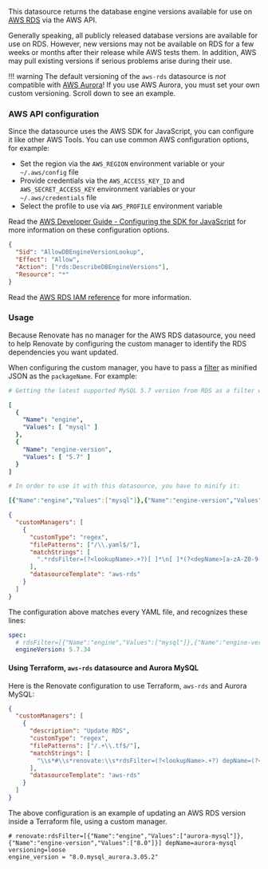 This datasource returns the database engine versions available for use on [AWS RDS](https://aws.amazon.com/rds/) via the AWS API.

Generally speaking, all publicly released database versions are available for use on RDS.
However, new versions may not be available on RDS for a few weeks or months after their release while AWS tests them.
In addition, AWS may pull existing versions if serious problems arise during their use.

<!-- prettier-ignore -->
!!! warning
    The default versioning of the `aws-rds` datasource is _not_ compatible with [AWS Aurora](https://docs.aws.amazon.com/AmazonRDS/latest/AuroraUserGuide/CHAP_AuroraOverview.html)!
    If you use AWS Aurora, you must set your own custom versioning.
    Scroll down to see an example.

### AWS API configuration

Since the datasource uses the AWS SDK for JavaScript, you can configure it like other AWS Tools.
You can use common AWS configuration options, for example:

- Set the region via the `AWS_REGION` environment variable or your `~/.aws/config` file
- Provide credentials via the `AWS_ACCESS_KEY_ID` and `AWS_SECRET_ACCESS_KEY` environment variables or your `~/.aws/credentials` file
- Select the profile to use via `AWS_PROFILE` environment variable

Read the [AWS Developer Guide - Configuring the SDK for JavaScript](https://docs.aws.amazon.com/sdk-for-javascript/v3/developer-guide/configuring-the-jssdk.html) for more information on these configuration options.

```json title="Minimal IAM privileges needed for this datasource"
{
  "Sid": "AllowDBEngineVersionLookup",
  "Effect": "Allow",
  "Action": ["rds:DescribeDBEngineVersions"],
  "Resource": "*"
}
```

Read the [AWS RDS IAM reference](https://docs.aws.amazon.com/service-authorization/latest/reference/list_amazonrds.html) for more information.

### Usage

Because Renovate has no manager for the AWS RDS datasource, you need to help Renovate by configuring the custom manager to identify the RDS dependencies you want updated.

When configuring the custom manager, you have to pass a [filter](https://docs.aws.amazon.com/AWSJavaScriptSDK/v3/latest/clients/client-rds/interfaces/describedbengineversionscommandinput.html#filters) as minified JSON as the `packageName`.
For example:

```yaml
# Getting the latest supported MySQL 5.7 version from RDS as a filter would look like:

[
  {
    "Name": "engine",
    "Values": [ "mysql" ]
  },
  {
    "Name": "engine-version",
    "Values": [ "5.7" ]
  }
]

# In order to use it with this datasource, you have to minify it:

[{"Name":"engine","Values":["mysql"]},{"Name":"engine-version","Values":["5.7"]}]
```

```json title="Using a custom manager to configure this datasource"
{
  "customManagers": [
    {
      "customType": "regex",
      "filePatterns": ["/\\.yaml$/"],
      "matchStrings": [
        ".*rdsFilter=(?<lookupName>.+?)[ ]*\n[ ]*(?<depName>[a-zA-Z0-9-_:]*)[ ]*?:[ ]*?[\"|']?(?<currentValue>[.\\d]+)[\"|']?.*"
      ],
      "datasourceTemplate": "aws-rds"
    }
  ]
}
```

The configuration above matches every YAML file, and recognizes these lines:

```yaml
spec:
  # rdsFilter=[{"Name":"engine","Values":["mysql"]},{"Name":"engine-version","Values":["5.7"]}]
  engineVersion: 5.7.34
```

#### Using Terraform, `aws-rds` datasource and Aurora MySQL

Here is the Renovate configuration to use Terraform, `aws-rds` and Aurora MySQL:

```json
{
  "customManagers": [
    {
      "description": "Update RDS",
      "customType": "regex",
      "filePatterns": ["/.+\\.tf$/"],
      "matchStrings": [
        "\\s*#\\s*renovate:\\s*rdsFilter=(?<lookupName>.+?) depName=(?<depName>.*) versioning=(?<versioning>.*)\\s*.*_version\\s*=\\s*\"(?<currentValue>.*)\""
      ],
      "datasourceTemplate": "aws-rds"
    }
  ]
}
```

The above configuration is an example of updating an AWS RDS version inside a Terraform file, using a custom manager.

```
# renovate:rdsFilter=[{"Name":"engine","Values":["aurora-mysql"]},{"Name":"engine-version","Values":["8.0"]}] depName=aurora-mysql versioning=loose
engine_version = "8.0.mysql_aurora.3.05.2"
```
